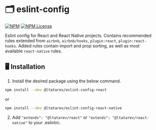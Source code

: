 # 🗂️ eslint-config

[![NPM](https://img.shields.io/npm/v/@ltatarev/eslint-config-react-native?style=flat-square)](https://www.npmjs.com/package/@ltatarev/eslint-config-react-native) [![NPM License](https://img.shields.io/npm/l/@ltatarev/eslint-config-react-native?style=flat-square)](https://opensource.org/licenses/MIT)

Eslint config for React and React Native projects. Contains recommended rules extended from `airbnb`, `airbnb/hooks`, `plugin:react`, `plugin:react-hooks`. Added rules contain import and prop sorting, as well as most available `react-native` rules.

## 🖥️ Installation

1. Install the desired package using the below command.

```sh
npm install --dev @ltatarev/eslint-config-react
```

or

```sh
npm install --dev @ltatarev/eslint-config-react-native
```

2. Add `"extends": "@ltatarev/react"` or `"extends": "@ltatarev/react-native"` to your .eslintrc.
